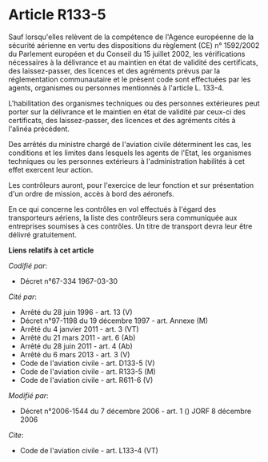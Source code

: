 # Article R133-5

Sauf lorsqu'elles relèvent de la compétence de l'Agence européenne de la sécurité aérienne en vertu des dispositions du
règlement (CE) n° 1592/2002 du Parlement européen et du Conseil du 15 juillet 2002, les vérifications nécessaires à la
délivrance et au maintien en état de validité des certificats, des laissez-passer, des licences et des agréments prévus par
la réglementation communautaire et le présent code sont effectuées par les agents, organismes ou personnes mentionnés à
l'article L. 133-4. 

L'habilitation des organismes techniques ou des personnes extérieures peut porter sur la délivrance et le maintien en état de
validité par ceux-ci des certificats, des laissez-passer, des licences et des agréments cités à l'alinéa précédent. 

Des arrêtés du ministre chargé de l'aviation civile déterminent les cas, les conditions et les limites dans lesquels les
agents de l'Etat, les organismes techniques ou les personnes extérieurs à l'administration habilités à cet effet exercent
leur action. 

Les contrôleurs auront, pour l'exercice de leur fonction et sur présentation d'un ordre de mission, accès à bord des
aéronefs. 

En ce qui concerne les contrôles en vol effectués à l'égard des transporteurs aériens, la liste des contrôleurs sera
communiquée aux entreprises soumises à ces contrôles. Un titre de transport devra leur être délivré gratuitement.

**Liens relatifs à cet article**

_Codifié par_:

  - Décret n°67-334 1967-03-30

_Cité par_:

  - Arrêté du 28 juin 1996 - art. 13 (V)
  - Décret n°97-1198 du 19 décembre 1997 - art. Annexe (M)
  - Arrêté du 4 janvier 2011 - art. 3 (VT)
  - Arrêté du 21 mars 2011 - art. 6 (Ab)
  - Arrêté du 28 juin 2011 - art. 4 (Ab)
  - Arrêté du 6 mars 2013 - art. 3 (V)
  - Code de l'aviation civile - art. D133-5 (V)
  - Code de l'aviation civile - art. R133-5 (M)
  - Code de l'aviation civile - art. R611-6 (V)

_Modifié par_:

  - Décret n°2006-1544 du 7 décembre 2006 - art. 1 () JORF 8 décembre 2006

_Cite_:

  - Code de l'aviation civile - art. L133-4 (VT)
